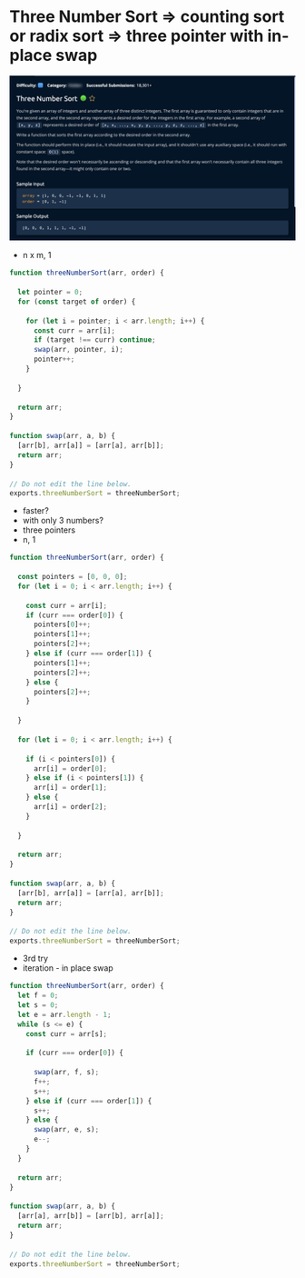 # Three Number Sort ⇒ counting sort or radix sort ⇒ three pointer with in-place swap

![](<../../../.gitbook/assets/Screenshot 2023-01-25 at 1.13.48.png>)

* n x m, 1

```jsx
function threeNumberSort(arr, order) {

  let pointer = 0;
  for (const target of order) {
    
    for (let i = pointer; i < arr.length; i++) {
      const curr = arr[i];
      if (target !== curr) continue;
      swap(arr, pointer, i);
      pointer++;
    }
    
  }

  return arr;
}

function swap(arr, a, b) {
  [arr[b], arr[a]] = [arr[a], arr[b]];
  return arr;
}

// Do not edit the line below.
exports.threeNumberSort = threeNumberSort;
```

* faster?
* with only 3 numbers?
* three pointers
* n, 1

```jsx
function threeNumberSort(arr, order) {
  
  const pointers = [0, 0, 0];
  for (let i = 0; i < arr.length; i++) {
    
    const curr = arr[i];
    if (curr === order[0]) {
      pointers[0]++;
      pointers[1]++;
      pointers[2]++;
    } else if (curr === order[1]) {
      pointers[1]++;
      pointers[2]++;
    } else {
      pointers[2]++;
    }
    
  }

  for (let i = 0; i < arr.length; i++) {
    
    if (i < pointers[0]) {
      arr[i] = order[0];
    } else if (i < pointers[1]) {
      arr[i] = order[1];
    } else {
      arr[i] = order[2];
    }
    
  }

  return arr;
}

function swap(arr, a, b) {
  [arr[b], arr[a]] = [arr[a], arr[b]];
  return arr;
}

// Do not edit the line below.
exports.threeNumberSort = threeNumberSort;
```

* 3rd try
* iteration - in place swap

```jsx
function threeNumberSort(arr, order) {
  let f = 0;
  let s = 0;
  let e = arr.length - 1;
  while (s <= e) {
    const curr = arr[s];

    if (curr === order[0]) {

      swap(arr, f, s);
      f++;
      s++;
    } else if (curr === order[1]) {
      s++;
    } else {
      swap(arr, e, s);
      e--;
    }  
  }
  
  return arr;
}

function swap(arr, a, b) {
  [arr[a], arr[b]] = [arr[b], arr[a]];
  return arr;
}

// Do not edit the line below.
exports.threeNumberSort = threeNumberSort;
```
